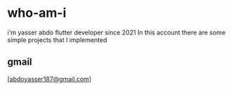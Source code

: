 # who-am-i
i'm yasser abdo
flutter developer since 2021 
In this account there are some simple projects that I implemented

## gmail
[abdoyasser187@gmail.com]
